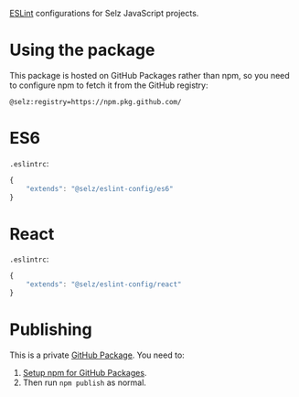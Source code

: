 [ESLint](http://eslint.org/) configurations for Selz JavaScript projects.

# Using the package

This package is hosted on GitHub Packages rather than npm, so you need to configure npm to fetch it from the GitHub registry:

```
@selz:registry=https://npm.pkg.github.com/
```

# ES6

`.eslintrc`:

```javascript
{
    "extends": "@selz/eslint-config/es6"
}
```

# React

`.eslintrc`:

```javascript
{
    "extends": "@selz/eslint-config/react"
}
```

# Publishing

This is a private [GitHub Package](https://github.com/features/packages). You need to:

1. [Setup npm for GitHub Packages](https://github.com/Selz/Documentation/blob/master/Frontend/setting-up-profiles.md#github-packages).
2. Then run `npm publish` as normal.
